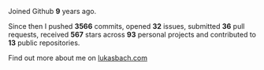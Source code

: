 Joined Github **9** years ago.

Since then I pushed **3566** commits, opened **32** issues, submitted **36** pull requests, received **567** stars across **93** personal projects and contributed to **13** public repositories.

Find out more about me on [lukasbach.com](https://lukasbach.com)
